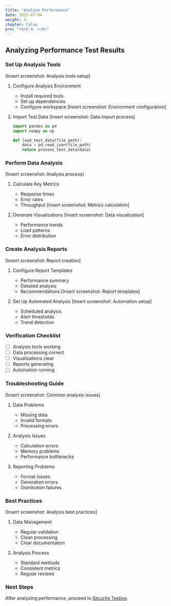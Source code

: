 ```yaml
---
title: "Analyze Performance"
date: 2025-07-04
weight: 4
chapter: false
pre: "<b>5.4. </b>"
---
```


## Analyzing Performance Test Results

### Set Up Analysis Tools
[Insert screenshot: Analysis tools setup]
1. Configure Analysis Environment
   - Install required tools
   - Set up dependencies
   - Configure workspace
   [Insert screenshot: Environment configuration]

2. Import Test Data
   [Insert screenshot: Data import process]
   ```python
   import pandas as pd
   import numpy as np
   
   def load_test_data(file_path):
       data = pd.read_json(file_path)
       return process_test_data(data)
   ```

### Perform Data Analysis
[Insert screenshot: Analysis process]
1. Calculate Key Metrics
   - Response times
   - Error rates
   - Throughput
   [Insert screenshot: Metrics calculation]

2. Generate Visualizations
   [Insert screenshot: Data visualization]
   - Performance trends
   - Load patterns
   - Error distribution

### Create Analysis Reports
[Insert screenshot: Report creation]
1. Configure Report Templates
   - Performance summary
   - Detailed analysis
   - Recommendations
   [Insert screenshot: Report templates]

2. Set Up Automated Analysis
   [Insert screenshot: Automation setup]
   - Scheduled analysis
   - Alert thresholds
   - Trend detection

### Verification Checklist
- [ ] Analysis tools working
- [ ] Data processing correct
- [ ] Visualizations clear
- [ ] Reports generating
- [ ] Automation running

### Troubleshooting Guide
[Insert screenshot: Common analysis issues]
1. Data Problems
   - Missing data
   - Invalid formats
   - Processing errors

2. Analysis Issues
   - Calculation errors
   - Memory problems
   - Performance bottlenecks

3. Reporting Problems
   - Format issues
   - Generation errors
   - Distribution failures

### Best Practices
[Insert screenshot: Analysis best practices]
1. Data Management
   - Regular validation
   - Clean processing
   - Clear documentation

2. Analysis Process
   - Standard methods
   - Consistent metrics
   - Regular reviews

### Next Steps
After analyzing performance, proceed to [Security Testing](../../6-security-testing/6.1-enable-codeql/)
